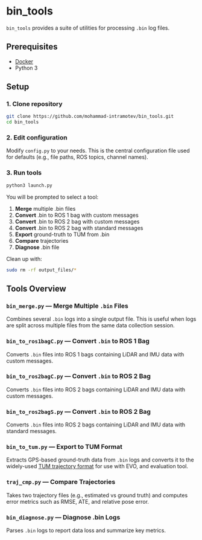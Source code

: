 # bin_tools
`bin_tools` provides a suite of utilities for processing `.bin` log files.

## Prerequisites
- [Docker](https://docs.docker.com/engine/install/)
- Python 3

## Setup
### 1. Clone repository
```bash
git clone https://github.com/mohammad-intramotev/bin_tools.git
cd bin_tools
```

### 2. Edit configuration
Modify `config.py` to your needs. This is the central configuration file used for defaults (e.g., file paths, ROS topics, channel names).

### 3. Run tools
```bash
python3 launch.py
```

You will be prompted to select a tool:

1. **Merge** multiple .bin files
2. **Convert** .bin to ROS 1 bag with custom messages
3. **Convert** .bin to ROS 2 bag with custom messages
4. **Convert** .bin to ROS 2 bag with standard messages
5. **Export** ground-truth to TUM from .bin
6. **Compare** trajectories
7. **Diagnose** .bin file

Clean up with:  

```bash
sudo rm -rf output_files/*
```

## Tools Overview

### `bin_merge.py` — Merge Multiple `.bin` Files
Combines several `.bin` logs into a single output file. This is useful when logs are split across multiple files from the same data collection session.

### `bin_to_ros1bagC.py` — Convert `.bin` to ROS 1 Bag
Converts `.bin` files into ROS 1 bags containing LiDAR and IMU data with custom messages.

### `bin_to_ros2bagC.py` — Convert `.bin` to ROS 2 Bag
Converts `.bin` files into ROS 2 bags containing LiDAR and IMU data with custom messages.

### `bin_to_ros2bagS.py` — Convert `.bin` to ROS 2 Bag
Converts `.bin` files into ROS 2 bags containing LiDAR and IMU data with standard messages.

### `bin_to_tum.py` — Export to TUM Format
Extracts GPS-based ground-truth data from `.bin` logs and converts it to the widely-used [TUM trajectory format](https://vision.in.tum.de/data/datasets/rgbd-dataset) for use with EVO, and evaluation tool.

### `traj_cmp.py` — Compare Trajectories
Takes two trajectory files (e.g., estimated vs ground truth) and computes error metrics such as RMSE, ATE, and relative pose error.

### `bin_diagnose.py` — Diagnose .bin Logs
Parses `.bin` logs to report data loss and summarize key metrics.